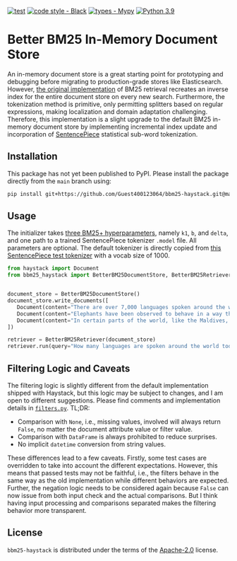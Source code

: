 [![test](https://github.com/Guest400123064/bbm25-haystack/actions/workflows/test.yml/badge.svg)](https://github.com/Guest400123064/bbm25-haystack/actions/workflows/test.yml)
[![code style - Black](https://img.shields.io/badge/code%20style-black-000000.svg)](https://github.com/psf/black)
[![types - Mypy](https://img.shields.io/badge/types-Mypy-blue.svg)](https://github.com/python/mypy)
[![Python 3.9](https://img.shields.io/badge/python-3.9+-blue.svg)](https://www.python.org/downloads/release/python-390/)

# Better BM25 In-Memory Document Store

An in-memory document store is a great starting point for prototyping and debugging before migrating to production-grade stores like Elasticsearch. However, [the original implementation](https://github.com/deepset-ai/haystack/blob/0dbb98c0a017b499560521aa93186d0640aab659/haystack/document_stores/in_memory/document_store.py#L148) of BM25 retrieval recreates an inverse index for the entire document store on every new search. Furthermore, the tokenization method is primitive, only permitting splitters based on regular expressions, making localization and domain adaptation challenging. Therefore, this implementation is a slight upgrade to the default BM25 in-memory document store by implementing incremental index update and incorporation of [SentencePiece](https://github.com/google/sentencepiece) statistical sub-word tokenization.

## Installation

This package has not yet been published to PyPI. Please install the package directly from the `main` branch using:

```bash
pip install git+https://github.com/Guest400123064/bbm25-haystack.git@main
```

## Usage

The initializer takes [three BM25+ hyperparameters](https://en.wikipedia.org/wiki/Okapi_BM25), namely `k1`, `b`, and `delta`, and one path to a trained SentencePiece tokenizer `.model` file. All parameters are optional. The default tokenizer is directly copied from [this SentencePiece test tokenizer](https://github.com/google/sentencepiece/blob/master/python/test/test_model.model) with a vocab size of 1000.

```python
from haystack import Document
from bbm25_haystack import BetterBM25DocumentStore, BetterBM25Retriever


document_store = BetterBM25DocumentStore()
document_store.write_documents([
   Document(content="There are over 7,000 languages spoken around the world today."),
   Document(content="Elephants have been observed to behave in a way that indicates a high level of self-awareness, such as recognizing themselves in mirrors."),
   Document(content="In certain parts of the world, like the Maldives, Puerto Rico, and San Diego, you can witness the phenomenon of bioluminescent waves.")
])

retriever = BetterBM25Retriever(document_store)
retriever.run(query="How many languages are spoken around the world today?")
```

## Filtering Logic and Caveats

The filtering logic is slightly different from the default implementation shipped with Haystack, but this logic may be subject to changes, and I am open to different suggestions. Please find comments and implementation details in [`filters.py`](./src/bbm25_haystack/filters.py). TL;DR:

- Comparison with `None`, i.e., missing values, involved will always return `False`, no matter the document attribute value or filter value.
- Comparison with `DataFrame` is always prohibited to reduce surprises.
- No implicit `datetime` conversion from string values.

These differences lead to a few caveats. Firstly, some test cases are overridden to take into account the different expectations. However, this means that passed tests may not be faithful, i.e., the filters behave in the same way as the old implementation while different behaviors are expected. Further, the negation logic needs to be considered again because `False` can now issue from both input check and the actual comparisons. But I think having input processing and comparisons separated makes the filtering behavior more transparent.

## License

`bbm25-haystack` is distributed under the terms of the [Apache-2.0](https://spdx.org/licenses/Apache-2.0.html) license.
